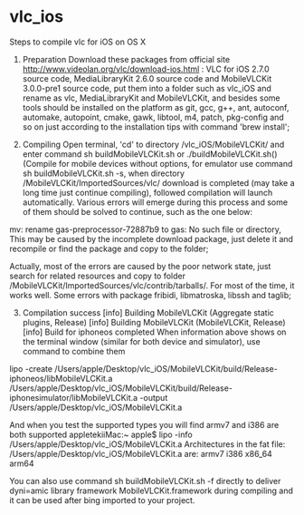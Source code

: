 # vlc_ios
Steps to compile vlc for iOS on OS X

1. Preparation
Download these packages from official site http://www.videolan.org/vlc/download-ios.html : VLC for iOS 2.7.0 source code, MediaLibraryKit 2.6.0 source code and MobileVLCKit 3.0.0-pre1 source code, put them into a folder such as vlc_iOS and rename as vlc, MediaLibraryKit and MobileVLCKit,  and besides some tools should be installed on the platform as git, gcc, g++, ant, autoconf, automake, autopoint, cmake, gawk, libtool, m4, patch, pkg-config and so on just according to the installation tips with command 'brew install';

2. Compiling
Open terminal, 'cd' to directory /vlc_iOS/MobileVLCKit/ and enter command sh buildMobileVLCKit.sh or ./buildMobileVLCKit.sh()(Compile for mobile devices without options, for emulator use command sh buildMobileVLCKit.sh -s, when directory /MobileVLCKit/ImportedSources/vlc/ download is completed (may take a long time just continue compiling), followed compilation will launch automatically. Various errors will emerge during this process and some of them should be solved to continue, such as the one below: 

 mv: rename gas-preprocessor-72887b9 to gas: No such file or directory, 
 This may be caused by the incomplete download package, just delete it and recompile or find the package and copy to the folder;

 Actually, most of the errors are caused by the poor network state, just search for related resources and copy to folder /MobileVLCKit/ImportedSources/vlc/contrib/tarballs/. For most of the time, it works well. Some errors with package fribidi, libmatroska, libssh and taglib;

3. Compilation success
[info] Building MobileVLCKit (Aggregate static plugins, Release)
[info] Building MobileVLCKit (MobileVLCKit, Release)
[info] Build for iphoneos completed
When information above shows on the terminal window (similar for both device and simulator), use command to combine them 

 lipo -create /Users/apple/Desktop/vlc_iOS/MobileVLCKit/build/Release-iphoneos/libMobileVLCKit.a /Users/apple/Desktop/vlc_iOS/MobileVLCKit/build/Release-iphonesimulator/libMobileVLCKit.a -output /Users/apple/Desktop/vlc_iOS/MobileVLCKit.a

 And when you test the supported types you will find armv7 and i386 are both supported
      appletekiiMac:~ apple$ lipo -info /Users/apple/Desktop/vlc_iOS/MobileVLCKit.a
 Architectures in the fat file: /Users/apple/Desktop/vlc_iOS/MobileVLCKit.a are: armv7 i386 x86_64 arm64 

You can also use command sh buildMobileVLCKit.sh -f directly to deliver dyni=amic library framework MobileVLCKit.framework during compiling and it can be used after bing imported to your project.
